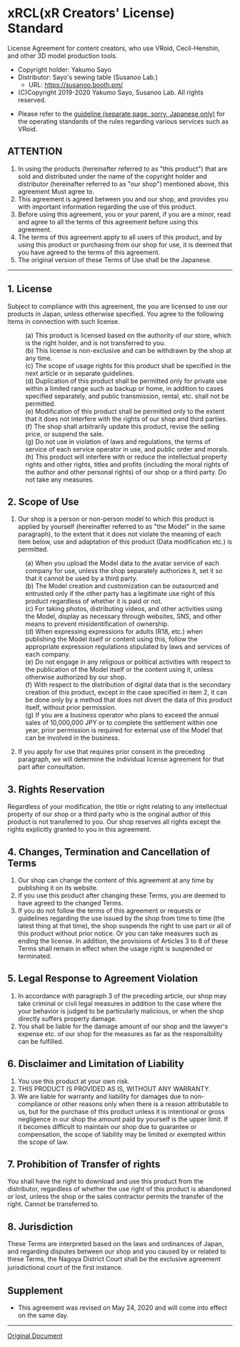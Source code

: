 <!--
このドキュメントは、本レポジトリの作者である八雲佐世が作成したものです。

本ドキュメントはライセンス原文の英語訳です。
-->

# xRCL(xR Creators' License) Standard
License Agreement for content creators, who use VRoid, Cecil-Henshin, and other 3D model production tools.

<!-- ここは書き換えてOKです -->
- Copyright holder: Yakumo Sayo <!-- あなたの名前 -->
- Distributor: Sayo's sewing table (Susanoo Lab.) <!-- あなたのお店 -->
  -  URL: https://susanoo.booth.pm/ <!-- 同 -->
-  (C)Copyright 2019-2020 Yakumo Sayo, Susanoo Lab. All rights reserved. <!-- 米国DMCAに基づく表記 -->

<!-- 利用規約の他に独自の運用基準を定める場合、各自用意してください -->
- Please refer to the [guideline (separate page. sorry, Japanese only)](https://github.com/yakumo-proj/VRCPL/blob/master/vroid-guidelines-ja.md) for the operating standards of the rules regarding various services such as VRoid.

## ATTENTION
1. In using the products (hereinafter referred to as "this product") that are sold and distributed under the name of the copyright holder and distributor (hereinafter referred to as "our shop") mentioned above, this agreement Must agree to.
2. This agreement is agreed between you and our shop, and provides you with important information regarding the use of this product.
3. Before using this agreement, you or your parent, if you are a minor, read and agree to all the terms of this agreement before using this agreement.
4. The terms of this agreement apply to all users of this product, and by using this product or purchasing from our shop for use, it is deemed that you have agreed to the terms of this agreement.
5. The original version of these Terms of Use shall be the Japanese.
-----

## 1. License
Subject to compliance with this agreement, the you are licensed to use our products in Japan, unless otherwise specified. You agree to the following items in connection with such license.

  <dl>
  <dd>(a) This product is licensed based on the authority of our store, which is the right holder, and is not transferred to you.
  <dd>(b) This license is non-exclusive and can be withdrawn by the shop at any time.
  <dd>(c) The scope of usage rights for this product shall be specified in the next article or in separate guidelines.
  <dd>(d) Duplication of this product shall be permitted only for private use within a limited range such as backup or home, in addition to cases specified separately, and public transmission, rental, etc. shall not be permitted.
  <dd>(e) Modification of this product shall be permitted only to the extent that it does not interfere with the rights of our shop and third parties.
  <dd>(f) The shop shall arbitrarily update this product, revise the selling price, or suspend the sale.
  <dd>(g) Do not use in violation of laws and regulations, the terms of service of each service operator in use, and public order and morals.
  <dd>(h) This product will interfere with or reduce the intellectual property rights and other rights, titles and profits (including the moral rights of the author and other personal rights) of our shop or a third party. Do not take any measures.
  </dl>

## 2. Scope of Use
1. Our shop is a person or non-person model to which this product is applied by yourself (hereinafter referred to as "the Model" in the same paragraph), to the extent that it does not violate the meaning of each item below, use and adaptation of this product (Data modification etc.) is permitted.
  <dl>
  <dd>(a) When you upload the Model data to the avatar service of each company for use, unless the shop separately authorizes it, set it so that it cannot be used by a third party.
  <dd>(b) The Model creation and customization can be outsourced and entrusted only if the other party has a legitimate use right of this product regardless of whether it is paid or not.
  <dd>(c) For taking photos, distributing videos, and other activities using the Model, display as necessary through websites, SNS, and other means to prevent misidentification of ownership.
  <dd>(d) When expressing expressions for adults (R18, etc.) when publishing the Model itself or content using this, follow the appropriate expression regulations stipulated by laws and services of each company.
  <dd>(e) Do not engage in any religious or political activities with respect to the publication of the Model itself or the content using it, unless otherwise authorized by our shop.
  <dd>(f) With respect to the distribution of digital data that is the secondary creation of this product, except in the case specified in item 2, it can be done only by a method that does not divert the data of this product itself, without prior permission.
  <dd>(g) If you are a business operator who plans to exceed the annual sales of 10,000,000 JPY or to complete the settlement within one year, prior permission is required for external use of the Model that can be involved in the business.
  </dl>
     
2. If you apply for use that requires prior consent in the preceding paragraph, we will determine the individual license agreement for that part after consultation. 

## 3. Rights Reservation
Regardless of your modification, the title or right relating to any intellectual property of our shop or a third party who is the original author of this product is not transferred to you. Our shop reserves all rights except the rights explicitly granted to you in this agreement.

## 4. Changes, Termination and Cancellation of Terms
1. Our shop can change the content of this agreement at any time by publishing it on its website.
2. If you use this product after changing these Terms, you are deemed to have agreed to the changed Terms.
3. If you do not follow the terms of this agreement or requests or guidelines regarding the use issued by the shop from time to time (the latest thing at that time), the shop suspends the right to use part or all of this product without prior notice. Or you can take measures such as ending the license. In addition, the provisions of Articles 3 to 8 of these Terms shall remain in effect when the usage right is suspended or terminated.

## 5. Legal Response to Agreement Violation
1. In accordance with paragraph 3 of the preceding article, our shop may take criminal or civil legal measures in addition to the case where the your behavior is judged to be particularly malicious, or when the shop directly suffers property damage.
2. You shall be liable for the damage amount of our shop and the lawyer's expense etc. of our shop for the measures as far as the responsibility can be fulfilled.

## 6. Disclaimer and Limitation of Liability
1. You use this product at your own risk.
2. THIS PRODUCT IS PROVIDED AS IS, WITHOUT ANY WARRANTY.
3. We are liable for warranty and liability for damages due to non-compliance or other reasons only when there is a reason attributable to us, but for the purchase of this product unless it is intentional or gross negligence in our shop the amount paid by yourself is the upper limit. If it becomes difficult to maintain our shop due to guarantee or compensation, the scope of liability may be limited or exempted within the scope of law.

## 7. Prohibition of Transfer of rights
You shall have the right to download and use this product from the distributor, regardless of whether the use right of this product is abandoned or lost, unless the shop or the sales contractor permits the transfer of the right. Cannot be transferred to.

## 8. Jurisdiction
These Terms are interpreted based on the laws and ordinances of Japan, and regarding disputes between our shop and you caused by or related to these Terms, the Nagoya District Court shall be the exclusive agreement jurisdictional court of the first instance. 　

## Supplement
- This agreement was revised on May 24, 2020 and will come into effect on the same day.
-----
[Original Document](./standard-ja.md)

